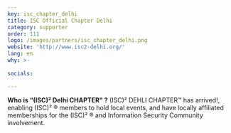 ```yaml
---
key: isc_chapter_delhi
title: ISC Official Chapter Delhi
category: supporter
order: 111
logo: /images/partners/isc_chapter_delhi.png
website: 'http://www.isc2-delhi.org/'
lang: en
why: >-
    
socials:

---
```

**Who is “(ISC)² Delhi CHAPTER" ?**
(ISC)² DEHLI CHAPTER™ has arrived!, enabling (ISC)² ® members to hold local events, and have locally affiliated memberships for the (ISC)² ® and Information Security Community involvement.
